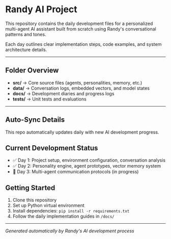 # Randy AI Project

This repository contains the daily development files for a personalized multi-agent AI assistant built from scratch using Randy's conversational patterns and tones.

Each day outlines clear implementation steps, code examples, and system architecture details.

---
## Folder Overview
- **src/** → Core source files (agents, personalities, memory, etc.)
- **data/** → Conversation logs, embedded vectors, and model states
- **docs/** → Development diaries and progress logs
- **tests/** → Unit tests and evaluations

---
## Auto-Sync Details
This repo automatically updates daily with new AI development progress.

## Current Development Status
- ✅ Day 1: Project setup, environment configuration, conversation analysis
- ✅ Day 2: Personality engine, agent prototypes, vector memory system
- 🔄 Day 3: Multi-agent communication protocols (in progress)

## Getting Started
1. Clone this repository
2. Set up Python virtual environment
3. Install dependencies: `pip install -r requirements.txt`
4. Follow the daily implementation guides in `/docs/`

---
*Generated automatically by Randy's AI development process*